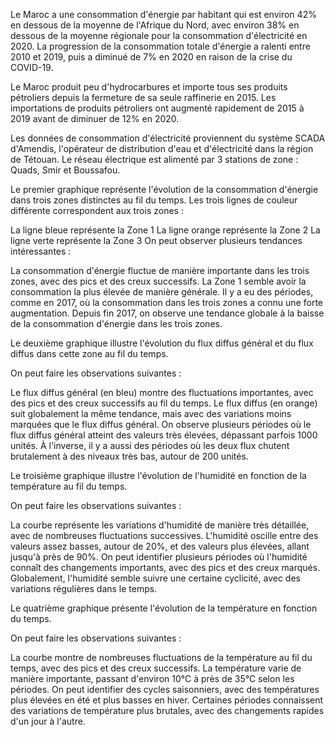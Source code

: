 Le Maroc a une consommation d'énergie par habitant qui est environ 42% en dessous de la moyenne de l'Afrique du Nord, avec environ 38% en dessous de la moyenne régionale pour la consommation d'électricité en 2020. La progression de la consommation totale d'énergie a ralenti entre 2010 et 2019, puis a diminué de 7% en 2020 en raison de la crise du COVID-19.

Le Maroc produit peu d'hydrocarbures et importe tous ses produits pétroliers depuis la fermeture de sa seule raffinerie en 2015. Les importations de produits pétroliers ont augmenté rapidement de 2015 à 2019 avant de diminuer de 12% en 2020.

Les données de consommation d'électricité proviennent du système SCADA d'Amendis, l'opérateur de distribution d'eau et d'électricité dans la région de Tétouan. Le réseau électrique est alimenté par 3 stations de zone : Quads, Smir et Boussafou.

 Le premier graphique représente l'évolution de la consommation d'énergie dans trois zones distinctes au fil du temps. Les trois lignes de couleur différente correspondent aux trois zones :

La ligne bleue représente la Zone 1
La ligne orange représente la Zone 2
La ligne verte représente la Zone 3
On peut observer plusieurs tendances intéressantes :

La consommation d'énergie fluctue de manière importante dans les trois zones, avec des pics et des creux successifs.
La Zone 1 semble avoir la consommation la plus élevée de manière générale.
Il y a eu des périodes, comme en 2017, où la consommation dans les trois zones a connu une forte augmentation.
Depuis fin 2017, on observe une tendance globale à la baisse de la consommation d'énergie dans les trois zones.

Le  deuxième graphique illustre l'évolution du flux diffus général et du flux diffus dans cette zone au fil du temps.

On peut faire les observations suivantes :

Le flux diffus général (en bleu) montre des fluctuations importantes, avec des pics et des creux successifs au fil du temps.
Le flux diffus (en orange) suit globalement la même tendance, mais avec des variations moins marquées que le flux diffus général.
On observe plusieurs périodes où le flux diffus général atteint des valeurs très élevées, dépassant parfois 1000 unités.
À l'inverse, il y a aussi des périodes où les deux flux chutent brutalement à des niveaux très bas, autour de 200 unités.

Le troisième graphique illustre l'évolution de l'humidité en fonction de la température au fil du temps.

On peut faire les observations suivantes :

La courbe représente les variations d'humidité de manière très détaillée, avec de nombreuses fluctuations successives.
L'humidité oscille entre des valeurs assez basses, autour de 20%, et des valeurs plus élevées, allant jusqu'à près de 90%.
On peut identifier plusieurs périodes où l'humidité connaît des changements importants, avec des pics et des creux marqués.
Globalement, l'humidité semble suivre une certaine cyclicité, avec des variations régulières dans le temps.

Le quatrième graphique présente l'évolution de la température en fonction du temps.

On peut faire les observations suivantes :

La courbe montre de nombreuses fluctuations de la température au fil du temps, avec des pics et des creux successifs.
La température varie de manière importante, passant d'environ 10°C à près de 35°C selon les périodes.
On peut identifier des cycles saisonniers, avec des températures plus élevées en été et plus basses en hiver.
Certaines périodes connaissent des variations de température plus brutales, avec des changements rapides d'un jour à l'autre.
